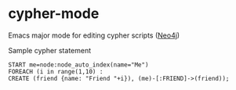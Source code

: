 cypher-mode
===========

Emacs major mode for editing cypher scripts ([Neo4j](http://neo4j.org/))


Sample cypher statement

    START me=node:node_auto_index(name="Me") 
    FOREACH (i in range(1,10) : 
    CREATE (friend {name: "Friend "+i}), (me)-[:FRIEND]->(friend));

